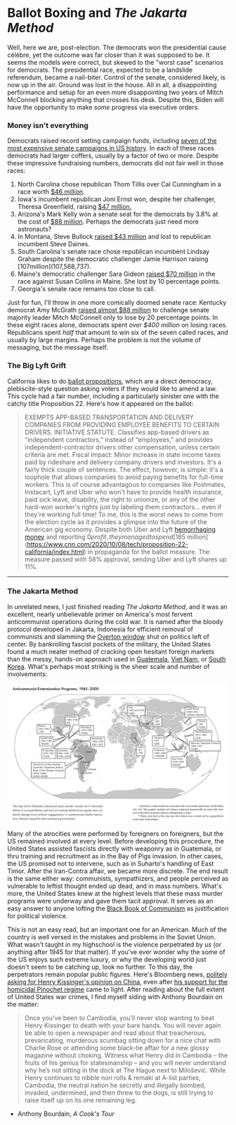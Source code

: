 # Ballot Boxing and *The Jakarta Method*

Well, here we are, post-election. The democrats won the presidential cause célèbre, yet the outcome was far closer than it was supposed to be. It seems the models were correct, but skewed to the "worst case" scenarios for democrats. The presidential race, expected to be a landslide referendum, became a nail-biter. Control of the senate, considered likely, is now up in the air. Ground was lost in the house. All in all, a disappointing performance and setup for an even more disappointing two years of Mitch McConnell blocking anything that crosses his desk. Despite this, Biden will have the opportunity to make *some* progress via executive orders.

### Money isn't everything

Democrats raised record setting campaign funds, including [seven of the most expensive senate campaigns in US history](https://www.cnn.com/2020/10/15/politics/senate-races-fundraising-2020-election/index.html). In each of these races democrats had larger coffers, usually by a factor of two or more. Despite these impressive fundraising numbers, democrats did not fair well in those races:

1. North Carolina chose republican Thom Tillis over Cal Cunningham in a race worth [$46 million](https://www.opensecrets.org/races/summary?cycle=2020&id=NCS1).
2. Iowa's incumbent republican Joni Ernst won, despite her challenger, Theresa Greenfield, raising [$47 million.](https://www.opensecrets.org/races/summary?cycle=2020&id=IAS2)
3. Arizona's Mark Kelly won a senate seat for the democrats by 3.8% at the cost of [$88 million](https://www.opensecrets.org/races/summary?cycle=2020&id=AZS1). Perhaps the democrats just need more astronauts?
4. In Montana, Steve Bullock [raised $43 million](https://www.opensecrets.org/races/summary?cycle=2020&id=MTS2) and lost to republican incumbent Steve Daines.
5. South Carolina's senate race chose republican incumbent Lindsay Graham despite the democratic challenger Jamie Harrison raising [$107 million]($107,568,737).
6. Maine's democratic challenger Sara Gideon [raised $70 million](https://www.opensecrets.org/races/summary?cycle=2020&id=MES2) in the race against Susan Collins in Maine. She lost by 10 percentage points.
7. Georgia's senate race remains too close to call.

Just for fun, I'll throw in one more comically doomed senate race: Kentucky democrat Amy McGrath [raised almost $88 million](https://www.opensecrets.org/races/summary?cycle=2020&id=KYS1) to challenge senate majority leader Mitch McConnell only to lose by 20 percentage points. In these eight races alone, democrats spent *over $400 million* on losing races. Republicans spent *half* that amount to win six of the seven called races, and usually by large margins. Perhaps the problem is not the volume of messaging, but the message itself.

### The Big Lyft Grift
California likes to do [ballot propositions](https://en.wikipedia.org/wiki/California_ballot_proposition), which are a direct democracy, plebiscite-style question asking voters if they would like to amend a law. This cycle had a fair number, including a particularly sinister one with the catchy title Proposition 22. Here's how it appeared on the ballot:
> EXEMPTS APP-BASED TRANSPORTATION AND DELIVERY COMPANIES FROM PROVIDING EMPLOYEE BENEFITS TO CERTAIN DRIVERS.  INITIATIVE STATUTE.  Classifies app-based drivers as “independent contractors,” instead of “employees,” and provides independent-contractor drivers other compensation, unless certain criteria are met.  Fiscal Impact:  Minor increase in state income taxes paid by rideshare and delivery company drivers and investors.
It's a fairly thick couple of sentences. The effect, however, is simple: it's a loophole that allows companies to avoid paying benefits for full-time workers. This is of course advantagous to companies like Postmates, Instacart, Lyft and Uber who won't have to provide health insurance, paid sick leave, disability, the right to unionize, or any of the other hard-won worker's rights just by labeling them contractors... even if they're working full time! To me, this is the worst news to come from the election cycle as it provides a glimpse into the future of the American gig economy. Despite both Uber and Lyft [hemorrhaging money](https://www.nytimes.com/2019/10/30/technology/lyft-earnings-profitability.html) and reporting $0 profit, they managed to spend [$185 million](https://www.cnn.com/2020/10/08/tech/proposition-22-california/index.html) in propaganda for the ballot measure. The measure passed with 58% approval, sending Uber and Lyft shares up 11%.

---

### The Jakarta Method
In unrelated news, I just finished reading *The Jakarta Method*, and it was an excellent, nearly unbelievable primer on America's most fervent anticommunist operations during the cold war. It is named after the bloody protocol developed in Jakarta, Indonesia for efficient removal of communists and slamming the [Overton window](https://en.wikipedia.org/wiki/Overton_window) shut on politics left of center. By bankrolling fascist pockets of the military, the United States found a much neater method of cracking open hesitant foreign markets than the messy, hands-on approach used in [Guatemala](https://en.wikipedia.org/wiki/Guatemalan_Civil_War), [Viet Nam](https://en.wikipedia.org/wiki/Vietnam_War), or [South Korea](https://en.wikipedia.org/wiki/Korean_War). What's perhaps most striking is the sheer scale and number of involvements:

![graphic of US-led anticommunism programs around the world](anticommunism.jpeg)

Many of the atrocities were performed by foreigners on foreigners, but the US remained involved at every level. Before developing this procedure, the United States assisted fascists directly with weaponry as in Guatemala, or thru training and recruitment as in the Bay of Pigs invasion. In other cases, the US promised not to intervene, such as in Suharto's handling of East Timor. After the Iran-Contra affair, we became more discrete. The end result is the same either way: communists, sympathizers, and people perceived as vulnerable to leftist thought ended up dead, and in mass numbers. What's more, the United States knew at the highest levels that these mass murder programs were underway and gave them tacit approval. It serves as an easy answer to anyone lofting the [Black Book of Communism](https://en.wikipedia.org/wiki/The_Black_Book_of_Communism) as justification for political violence.

This is not an easy read, but an important one for an American. Much of the country is well versed in the mistakes and problems in the Soviet Union. What wasn't taught in my highschool is the violence perpetrated by *us* (or anything after 1945 for that matter). If you've ever wonder why the some of the US enjoys such extreme luxury, or why the developing world just doesn't seem to be catching up, look no further. To this day, the perpetrators remain popular public figures. Here's Bloomberg news, [politely asking for Henry Kissinger's opinion on China](https://www.bloomberg.com/news/videos/2020-11-16/kissinger-warns-of-catastrophe-if-u-s-and-china-don-t-cooperate-video), even after [his support for the homicidal Pinochet regime](https://www.theguardian.com/world/1999/feb/28/pinochet.chile) came to light. After reading about the full extent of United States war crimes, I find myself siding with Anthony Bourdain on the matter:

> Once you’ve been to Cambodia, you’ll never stop wanting to beat Henry Kissinger to death with your bare hands. You will never again be able to open a newspaper and read about that treacherous, prevaricating, murderous scumbag sitting down for a nice chat with Charlie Rose or attending some black-tie affair for a new glossy magazine without choking. Witness what Henry did in Cambodia – the fruits of his genius for statesmanship – and you will never understand why he’s not sitting in the dock at The Hague next to Milošević. While Henry continues to nibble nori rolls & remaki at A-list parties, Cambodia, the neutral nation he secretly and illegally bombed, invaded, undermined, and then threw to the dogs, is still trying to raise itself up on its one remaining leg. 
- Anthony Bourdain, *A Cook's Tour*